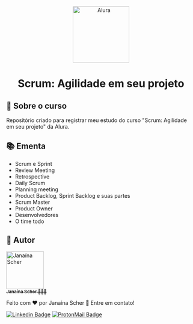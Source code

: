 <div  align="center">
	<a  href="https://www.alura.com.br/curso-online-agile-scrum">
	<img  src="https://user-images.githubusercontent.com/79182711/208168763-f21adaec-e436-4c25-a11b-80d30bbc9fb0.png"  alt="Alura"  title="Alura"  width="150" />
	</a>
	<h1>
		Scrum: Agilidade em seu projeto
	</h1>
</div>

## 🧐 Sobre o curso

Repositório criado para registrar meu estudo do curso "Scrum: Agilidade em seu projeto" da Alura.

## 📚 Ementa

-   Scrum e Sprint
-   Review Meeting
-   Retrospective
-   Daily Scrum
-   Planning meeting
-   Product Backlog, Sprint Backlog e suas partes
-   Scrum Master
-   Product Owner
-   Desenvolvedores
-   O time todo

## 🦸 Autor

<div>
	<a  href="https://github.com/janascher">
		<img  src="https://avatars.githubusercontent.com/u/79182711?v=4"  width="100px;"  alt="Janaína Scher"/>
		<br />
		<sub>
			<b>Janaína Scher</b> 👩🏻‍💻
		</sub>
	</a>
</div>

Feito com ❤️ por Janaína Scher 👋 Entre em contato!

[![Linkedin Badge](https://img.shields.io/badge/LinkedIn-0077B5?style=for-the-badge&logo=linkedin&logoColor=white)](https://www.linkedin.com/in/janainascher/) [![ProtonMail Badge](https://img.shields.io/badge/ProtonMail-8B89CC?style=for-the-badge&logo=protonmail&logoColor=white)](mailto:janainascher@protonmail.com)
